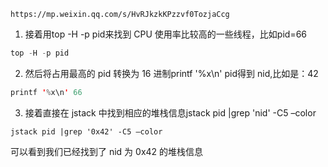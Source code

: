 ```
https://mp.weixin.qq.com/s/HvRJkzkKPzzvf0TozjaCcg
```

1. 接着用top -H -p pid来找到 CPU 使用率比较高的一些线程，比如pid=66

```java
top -H -p pid
```

2. 然后将占用最高的 pid 转换为 16 进制printf '%x\n' pid得到 nid,比如是：42

```java
printf '%x\n' 66
```

3. 接着直接在 jstack 中找到相应的堆栈信息jstack pid |grep 'nid' -C5 –color

```
jstack pid |grep '0x42' -C5 –color
```

可以看到我们已经找到了 nid 为 0x42 的堆栈信息